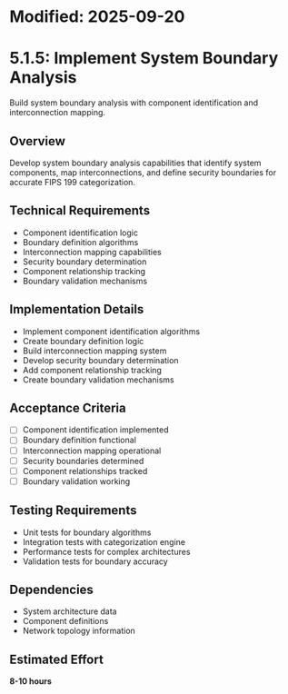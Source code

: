 # Modified: 2025-09-20

# 5.1.5: Implement System Boundary Analysis

Build system boundary analysis with component identification and interconnection mapping.

## Overview
Develop system boundary analysis capabilities that identify system components, map interconnections, and define security boundaries for accurate FIPS 199 categorization.

## Technical Requirements
- Component identification logic
- Boundary definition algorithms
- Interconnection mapping capabilities
- Security boundary determination
- Component relationship tracking
- Boundary validation mechanisms

## Implementation Details
- Implement component identification algorithms
- Create boundary definition logic
- Build interconnection mapping system
- Develop security boundary determination
- Add component relationship tracking
- Create boundary validation mechanisms

## Acceptance Criteria
- [ ] Component identification implemented
- [ ] Boundary definition functional
- [ ] Interconnection mapping operational
- [ ] Security boundaries determined
- [ ] Component relationships tracked
- [ ] Boundary validation working

## Testing Requirements
- Unit tests for boundary algorithms
- Integration tests with categorization engine
- Performance tests for complex architectures
- Validation tests for boundary accuracy

## Dependencies
- System architecture data
- Component definitions
- Network topology information

## Estimated Effort
**8-10 hours**
